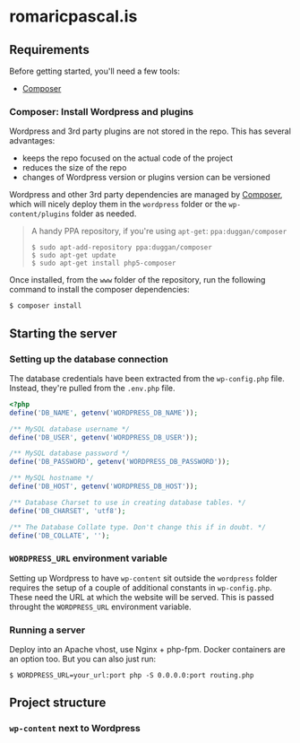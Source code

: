 romaricpascal.is
================

## Requirements

Before getting started, you'll need a few tools:

 - [Composer](https://getcomposer.org)

### Composer: Install Wordpress and plugins

Wordpress and 3rd party plugins are not stored in the repo. This has several advantages:

 - keeps the repo focused on the actual code of the project
 - reduces the size of the repo
 - changes of Wordpress version or plugins version can be versioned

Wordpress and other 3rd party dependencies are managed by [Composer](https://getcomposer.org/), which will nicely deploy them in the `wordpress` folder or the `wp-content/plugins` folder as needed.

 > A handy PPA repository, if you're using `apt-get`: `ppa:duggan/composer`
 >
 > ```
 > $ sudo apt-add-repository ppa:duggan/composer
 > $ sudo apt-get update
 > $ sudo apt-get install php5-composer
 > ```

 Once installed, from the `www` folder of the repository, run the following command to install the composer dependencies:
 ```
 $ composer install
 ```
## Starting the server

### Setting up the database connection

The database credentials have been extracted from the `wp-config.php` file. Instead, they're pulled from the `.env.php` file.


```php
<?php
define('DB_NAME', getenv('WORDPRESS_DB_NAME'));

/** MySQL database username */
define('DB_USER', getenv('WORDPRESS_DB_USER'));

/** MySQL database password */
define('DB_PASSWORD', getenv('WORDPRESS_DB_PASSWORD'));

/** MySQL hostname */
define('DB_HOST', getenv('WORDPRESS_DB_HOST'));

/** Database Charset to use in creating database tables. */
define('DB_CHARSET', 'utf8');

/** The Database Collate type. Don't change this if in doubt. */
define('DB_COLLATE', '');
```

### `WORDPRESS_URL` environment variable

Setting up Wordpress to have `wp-content` sit outside the `wordpress` folder requires the setup of a couple of additional constants in `wp-config.php`. These need the URL at which the website will be served. This is passed throught the `WORDPRESS_URL` environment variable.

### Running a server

Deploy into an Apache vhost, use Nginx + php-fpm. Docker containers are an option too. But you can also just run:

```
$ WORDPRESS_URL=your_url:port php -S 0.0.0.0:port routing.php
```

## Project structure

### `wp-content` next to Wordpress
